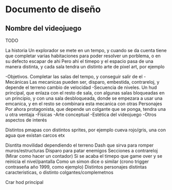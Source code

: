 # Documento de diseño

## Nombre del videojuego


TODO

La historia
Un explorador se mete en un tempo, y cuando se da cuenta tiene que completar varias habitaciones para poder resolver un porblema, o en su defecto escapar de ahi
Pero ahi el timepo y el espacio pasa de una manera distinta, y cada sala tendra un distinto arte de pixel art, por ejemplo

-Objetivos. 
Completar las salas del tempo, y conseguir salir de el
-Mecánicas
Las mecanicas pueden ser, disparo, embestida, contrareloj, y depende el terreno cambio de velocidad
-Secuencia de niveles.
Un hud principal, que enlaza con el resto de sala, con algunas salas bloqueadas en un principio, y con una sala desbloqueada, donde se empezara a usar una emcanica, y en el resto se combinara esta mecanica con otras
Personajes
Por ahora protagonista, que depende un colgante que se ponga, tendra una u otra ventaja
-Físicas
-Arte conceptual
-Estética del videojuego
-Otros aspectos de interés



Distintos pmapas con distintos sprites, por ejemplo cueva rojo/gris, una con agua que existan carcos etx

Disntita movilidad dependiendo el terreno
Dash que sirva para romper muros/estructuras
Disparo para patar enemigos
Secciones a contrareloj (Mirar como hacer un contador) Si se acaba el timepo que game over y se reinicia el nivel/pantalla
Como un simon dice o similar (crono trigger contraseña  año 1999, como ejemplo)
Distintos personajes distintas caracteristicas, o distinto colgantes/complemetnos


Crar hod principal
